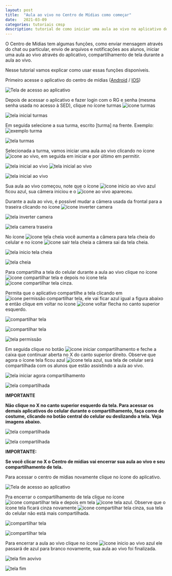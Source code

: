 ```yaml
---
layout: post
title:  "Aula ao vivo no Centro de Mídias como começar"
date:   2021-03-09
categories: tutoriais cmsp
description: tutorial de como iniciar uma aula ao vivo no aplicativo do centro de mídias
---
```


O Centro de Mídias tem algumas funções, como enviar mensagem através do chat ou particular, envio de arquivos e notificações aos alunos, iniciar uma aula ao vivo através do aplicativo, compartilhamento de tela durante a aula ao vivo.

Nesse tutorial vamos explicar como usar essas funções disponíveis.

Primeiro acesse o aplicativo do centro de mídias ([Android](https://play.google.com/store/apps/details?id=tv.ip.edusp) / [IOS]())

![Tela de acesso ao aplicativo](/assets/2021-03-09-cmsp-aula-aovivo/inicio.png)

Depois de acessar o aplicativo e fazer login com o RG e senha (mesma senha usada no acesso à SED), clique no ícone turmas ![icone turmas](/assets/2021-03-09-cmsp-aula-aovivo/icone-turmas.png)

![tela inicial turmas](/assets/2021-03-09-cmsp-aula-aovivo/canal.png)


Em seguida selecione a sua turma, escrito [turma] na frente. Exemplo: ![exemplo turma](/assets/2021-03-09-cmsp-aula-aovivo/exemplo-turma.png)

![tela turmas](/assets/2021-03-09-cmsp-aula-aovivo/turmas.png)

Selecionada a turma, vamos iniciar uma aula ao vivo clicando no ícone ![icone ao vivo](/assets/2021-03-09-cmsp-aula-aovivo/icone-aovivo.png), em seguida em iniciar e por último em permitir.

![tela inicial ao vivo](/assets/2021-03-09-cmsp-aula-aovivo/inicio-aovivo.png) ![tela inicial ao vivo](/assets/2021-03-09-cmsp-aula-aovivo/aovivo-inicio.png) 

![tela inicial ao vivo](/assets/2021-03-09-cmsp-aula-aovivo/permitir-inicio.png)

Sua aula ao vivo começou, note que o ícone ![icone inicio ao vivo azul](/assets/2021-03-09-cmsp-aula-aovivo/aovivo-azul.png) ficou azul, sua câmera iniciou e o ![icone ao vivo ](/assets/2021-03-09-cmsp-aula-aovivo/imagem-aovivo.png) apareceu.

Durante a aula ao vivo, é possível mudar a câmera usada da frontal para a traseira clicando 
no ícone ![icone inverter camera](/assets/2021-03-09-cmsp-aula-aovivo/icone-camera.png)

![tela inverter camera](/assets/2021-03-09-cmsp-aula-aovivo/inverter-camera.png)

![tela camera traseira](/assets/2021-03-09-cmsp-aula-aovivo/camera-traseira.png)

No ícone ![icone tela cheia](/assets/2021-03-09-cmsp-aula-aovivo/icone-tela-cheia.png) você aumenta a câmera para tela cheia do celular e no ícone ![icone sair tela cheia](/assets/2021-03-09-cmsp-aula-aovivo/icone-tela-menor.png) a câmera sai da tela cheia.

![tela inicio tela cheia](/assets/2021-03-09-cmsp-aula-aovivo/inicio-tela-cheia.png)

![tela cheia](/assets/2021-03-09-cmsp-aula-aovivo/tela-cheia.png)

Para compartilha a tela do celular durante a aula ao vivo clique no ícone ![icone compartilhar tela](/assets/2021-03-09-cmsp-aula-aovivo/icone-compartilhar-tela.png) e depois no 
ícone tela ![icone compartilhar tela cinza](/assets/2021-03-09-cmsp-aula-aovivo/icone-tela-cinza.png). 

Permita que o aplicativo compartilhe a tela clicando em ![icone permissão compartilhar tela](/assets/2021-03-09-cmsp-aula-aovivo/icone-permitir-compartilhar.png), ele vai ficar 
azul igual a figura abaixo e então clique em voltar no ícone ![icone voltar flecha](/assets/2021-03-09-cmsp-aula-aovivo/icone-flecha-voltar.png) no canto superior esquerdo.

![compartilhar tela](/assets/2021-03-09-cmsp-aula-aovivo/tela-compartilhar.png)

![compartilhar tela](/assets/2021-03-09-cmsp-aula-aovivo/tela-compartilhar-cinza.png)

![tela permissão](/assets/2021-03-09-cmsp-aula-aovivo/tela-permissao-compartilhar.png)

Em seguida clique no botão ![icone iniciar compartilhamento](/assets/2021-03-09-cmsp-aula-aovivo/icone-iniciar-compartilhamento.png) e feche a caixa que continuar aberta no X do canto 
superior direito. Observe que agora o ícone tela ficou azul ![icone tela azul](/assets/2021-03-09-cmsp-aula-aovivo/icone-tela-azul.png), sua tela de celular será compartilhada com os alunos que estão assistindo a aula ao vivo. 

![tela iniciar agora compartilhamento](/assets/2021-03-09-cmsp-aula-aovivo/tela-iniciar-agora.png)

![tela compartilhada](/assets/2021-03-09-cmsp-aula-aovivo/tela-durante-compartilhamento.png)

**IMPORTANTE**

**Não clique no X no canto superior esquerdo da tela.
Para acessar os demais aplicativos do celular
durante o compartilhamento, faça como de
costume, clicando no botão central do celular ou
deslizando a tela. Veja imagens abaixo.**

![tela compartilhada](/assets/2021-03-09-cmsp-aula-aovivo/tela-durante-compartilhamento1.png)

![tela compartilhada](/assets/2021-03-09-cmsp-aula-aovivo/tela-durante-compartilhamento2.png)

**IMPORTANTE:**

**Se você clicar no X o Centro de mídias vai encerrar sua aula ao vivo e seu compartilhamento de tela.**

Para acessar o centro de mídias novamente clique no ícone do aplicativo.

![Tela de acesso ao aplicativo](/assets/2021-03-09-cmsp-aula-aovivo/tela-retorno-app.png)

Pra encerrar o compartilhamento de tela clique no ícone ![icone compartilhar tela](/assets/2021-03-09-cmsp-aula-aovivo/icone-compartilhar-tela.png) e depois em tela ![icone tela azul](/assets/2021-03-09-cmsp-aula-aovivo/icone-tela-azul.png).
Observe que o ícone tela ficará cinza novamente ![icone compartilhar tela cinza](/assets/2021-03-09-cmsp-aula-aovivo/icone-tela-cinza.png), sua tela do celular não está mais 
compartilhada.

![compartilhar tela](/assets/2021-03-09-cmsp-aula-aovivo/tela-compartilhar.png)

![compartilhar tela](/assets/2021-03-09-cmsp-aula-aovivo/tela-encerrar-compartilhamento.png)

Para encerrar a aula ao vivo clique no ícone ![icone inicio ao vivo azul](/assets/2021-03-09-cmsp-aula-aovivo/icone-aovivo-azul.png) ele passará de azul para branco novamente, sua aula ao vivo foi finalizada.

![tela fim aovivo](/assets/2021-03-09-cmsp-aula-aovivo/tela-fim-aovivo.png)


![tela fim](/assets/2021-03-09-cmsp-aula-aovivo/tela-fim.png)

